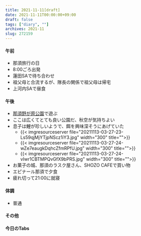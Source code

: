 ```yaml
---
title: 2021-11-11[draft]
date: 2021-11-11T00:00:00+09:00
draft: false
tags: ["diary", ""]
archives: 2021-11
slug: 272159
---
```

#### 午前
- 那須旅行の日
- 8:00ごろ出発
- 蓮田SAで待ち合わせ
- 祖父母と合流するが、隊長の関係で祖父母は帰宅
- 上河内SAで昼食
#### 午後
- [那須野が原公園](https://www.park-tochigi.com/nasunogahara/)で遊ぶ
- ここは広くてとても良い公園だ、秋空が気持ちよい
- 息子は鯉が珍しいようで、餌を興味深そうにあげていた
  - {{< imgresourceserver file="20211113-03-27-23-Ls59qjMjYTjpNScz1iY3.jpg" width="300" title="">}}
  - {{< imgresourceserver file="20211113-03-27-24-wZe7eaugkDqhcZfmRPfU.jpg" width="300" title="">}}
  - {{< imgresourceserver file="20211113-03-27-24-vIwr1CBTMPQvGfX9bPRS.jpg" width="300" title="">}}
- お菓子の城、那須のラスク屋さん、SHOZO CAFEで買い物
- エピナール那須で夕食
- 疲れ切って21:00に就寝
#### 体調
- 普通
#### その他
#### 今日のTabs